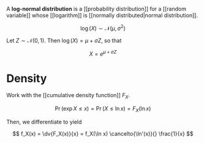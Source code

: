 A **log-normal distribution** is a [[probability distribution]] for a [[random variable]] whose [[logarithm]] is [[normally distributed|normal distribution]].

$$
\log(X) \sim \mathcal{N}\left(\mu, \sigma^2\right)
$$

Let $Z \sim \mathcal{N}(0, 1)$. Then $\log(X) = \mu + \sigma Z$, so that

$$
X = e^{\mu + \sigma Z}
$$

# Density

Work with the [[cumulative density function]] $F_X$.

$$
\Pr(\exp X \leqslant x) = \Pr( X \leqslant \ln x ) = F_X(\ln x)
$$

Then, we differentiate to yield

$$
f_X(x) = \dv{F_X(x)}{x} = f_X(\ln x) \cancelto{\ln'(x)}{} \frac{1}{x}
$$
